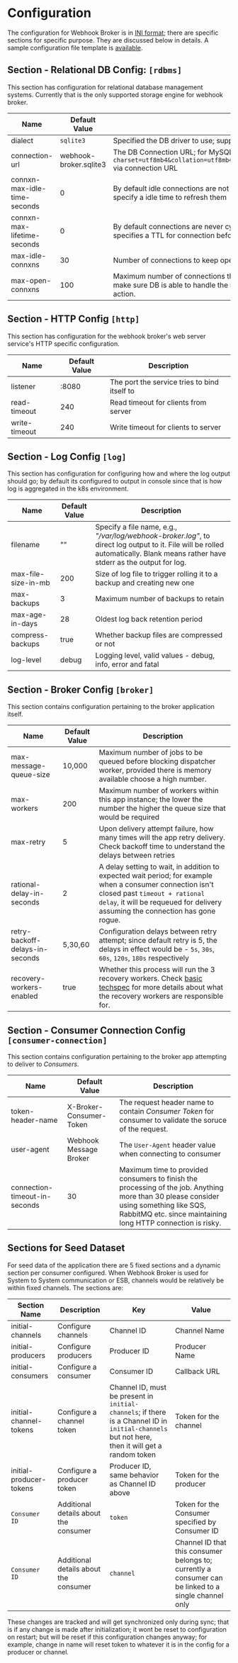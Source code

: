 # Configuration

The configuration for Webhook Broker is in [INI format](https://en.wikipedia.org/wiki/INI_file#Format); there are specific sections for specific purpose. They are discussed below in details. A sample configuration file template is [available](../webhook-broker.cfg.template).

## Section - Relational DB Config: `[rdbms]`

This section has configuration for relational database management systems. Currently that is the only supported storage engine for webhook broker.

| Name | Default Value | Description|
| -- | -- | -- |
| dialect | `sqlite3` | Specified the DB driver to use; supported values `sqlite3` and `mysql` |
| connection-url | webhook-broker.sqlite3 | The DB Connection URL; for MySQL please ensure to pass `charset=utf8mb4&collation=utf8mb4_0900_ai_ci&parseTime=true&multiStatements=true` via connection URL |
| connxn-max-idle-time-seconds | 0 | By default idle connections are not recycled ever; if you want them recycled, then specify a idle time to refresh them |
| connxn-max-lifetime-seconds | 0 | By default connections are never cycled regardless of their age; this configuration specifies a TTL for connection before its recycled and refreshed. |
| max-idle-connxns | 30 | Number of connections to keep open at all time |
| max-open-connxns | 100 | Maximum number of connections that could be opened concurrently with DB. Please make sure DB is able to handle the **max connection * number of broker nodes** in action. |

## Section - HTTP Config `[http]`

This section has configuration for the webhook broker's web server service's HTTP specific configuration.

| Name | Default Value | Description|
| -- | -- | -- |
| listener | :8080 | The port the service tries to bind itself to |
| read-timeout | 240 | Read timeout for clients from server |
| write-timeout | 240 | Write timeout for clients to server |

## Section - Log Config `[log]`

This section has configuration for configuring how and where the log output should go; by default its configured to output in console since that is how log is aggregated in the k8s environment.

| Name | Default Value | Description|
| -- | -- | -- |
| filename | "" | Specify a file name, e.g., _"/var/log/webhook-broker.log"_,  to direct log output to it. File will be rolled automatically. Blank means rather have stderr as the output for log. |
| max-file-size-in-mb | 200 | Size of log file to trigger rolling it to a backup and creating new one |
| max-backups | 3 | Maximum number of backups to retain |
| max-age-in-days | 28 | Oldest log back retention period |
| compress-backups | true | Whether backup files are compressed or not |
| log-level | debug | Logging level, valid values - debug, info, error and fatal |

## Section - Broker Config `[broker]`

This section contains configuration pertaining to the broker application itself.

| Name | Default Value | Description|
| -- | -- | -- |
| max-message-queue-size | 10,000 | Maximum number of jobs to be queued before blocking dispatcher worker, provided there is memory available choose a high number. |
| max-workers | 200 | Maximum number of workers within this app instance; the lower the number the higher the queue size that would be required |
| max-retry | 5 | Upon delivery attempt failure, how many times will the app retry delivery. Check backoff time to understand the delays between retries |
| rational-delay-in-seconds | 2 | A delay setting to wait, in addition to expected wait period; for example when a consumer connection isn't closed past `timeout + rational delay`, it will be requeued for delivery assuming the connection has gone rogue. |
| retry-backoff-delays-in-seconds | 5,30,60 | Configuration delays between retry attempt; since default retry is 5, the delays in effect would be - `5s`, `30s`, `60s`, `120s`, `180s` respectively |
| recovery-workers-enabled | true | Whether this process will run the 3 recovery workers. Check [basic techspec](./tech-specs/basic-spec.md) for more details about what the recovery workers are responsible for. |

## Section - Consumer Connection Config `[consumer-connection]`

This section contains configuration pertaining to the broker app attempting to deliver to _Consumers_.

| Name | Default Value | Description|
| -- | -- | -- |
| token-header-name | X-Broker-Consumer-Token | The request header name to contain _Consumer Token_ for consumer to validate the soruce of the request. |
| user-agent | Webhook Message Broker | The `User-Agent` header value when connecting to consumer |
| connection-timeout-in-seconds | 30 | Maximum time to provided consumers to finish the processing of the job. Anything more than 30 please consider using something like SQS, RabbitMQ etc. since maintaining long HTTP connection is risky. |

## Sections  for Seed Dataset

For seed data of the application there are 5 fixed sections and a dynamic section per consumer configured. When Webhook Broker is used for System to System communication or ESB, channels would be relatively be within fixed channels. The sections are:

| Section Name | Description | Key | Value |
| -- | -- | -- | -- |
| initial-channels | Configure channels | Channel ID | Channel Name |
| initial-producers | Configure producers | Producer ID | Producer Name |
| initial-consumers | Configure a consumer | Consumer ID | Callback URL |
| initial-channel-tokens | Configure a channel token | Channel ID, must be present in `initial-channels`; if there is a Channel ID in `initial-channels` but not here, then it will get a random token | Token for the channel |
| initial-producer-tokens | Configure a producer token | Producer ID, same behavior as Channel ID above | Token for the producer |
| `Consumer ID` | Additional details about the consumer | `token` | Token for the Consumer specified by Consumer ID |
| `Consumer ID` | Additional details about the consumer | `channel` | Channel ID that this consumer belongs to; currently a consumer can be linked to a single channel only |

These changes are tracked and will get synchronized only during sync; that is if any change is made after initialization; it wont be reset to configuration on restart; but will be reset if this configuration changes anyway; for example, change in name will reset token to whatever it is in the config for a producer or channel.
